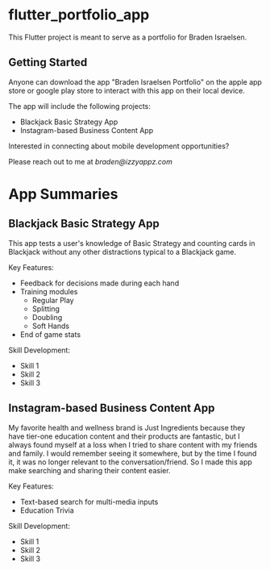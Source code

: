 # flutter_portfolio_app

This Flutter project is meant to serve as a portfolio for Braden Israelsen.

## Getting Started

Anyone can download the app "Braden Israelsen Portfolio" on the apple app store or google play store to interact with this app on their local device.

The app will include the following projects:
- Blackjack Basic Strategy App
- Instagram-based Business Content App

Interested in connecting about mobile development opportunities? 

Please reach out to me at _braden@izzyappz.com_

# App Summaries

## Blackjack Basic Strategy App
This app tests a user's knowledge of Basic Strategy and counting cards in Blackjack without any other distractions typical to a Blackjack game. 

Key Features:
- Feedback for decisions made during each hand
- Training modules
  - Regular Play
  - Splitting
  - Doubling
  - Soft Hands
- End of game stats

Skill Development:
- Skill 1
- Skill 2
- Skill 3

## Instagram-based Business Content App
My favorite health and wellness brand is Just Ingredients because they have tier-one education content and their products are fantastic, but I always found myself at a loss when I tried to share content with my friends and family. I would remember seeing it somewhere, but by the time I found it, it was no longer relevant to the conversation/friend. So I made this app make searching and sharing their content easier.

Key Features:
- Text-based search for multi-media inputs
- Education Trivia

Skill Development:
- Skill 1
- Skill 2
- Skill 3
